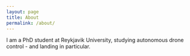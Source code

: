```yaml
---
layout: page
title: About
permalink: /about/
---
```


I am a PhD student at Reykjavik University, studying autonomous drone control - and landing in particular.
